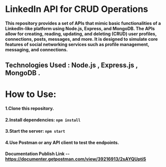 # LinkedIn API for CRUD Operations
#### This repository provides a set of APIs that mimic basic functionalities of a LinkedIn-like platform using Node.js, Express, and MongoDB. The APIs allow for creating, reading, updating, and deleting (CRUD) user profiles, connections, posts, messages, and more. It is designed to simulate core features of social networking services such as profile management, messaging, and connections.

## Technologies Used :  Node.js , Express.js , MongoDB .

# How to Use:
#### 1.Clone this repository.
#### 2.Install dependencies: ```npm install```
#### 3.Start the server: ```npm start```
#### 4.Use Postman or any API client to test the endpoints.

#### Documentation Publish Link -- https://documenter.getpostman.com/view/39216913/2sAYQUptiS

